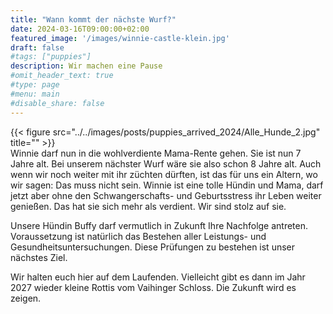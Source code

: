 ```yaml
---
title: "Wann kommt der nächste Wurf?"
date: 2024-03-16T09:00:00+02:00
featured_image: '/images/winnie-castle-klein.jpg'
draft: false
#tags: ["puppies"]
description: Wir machen eine Pause
#omit_header_text: true
#type: page
#menu: main
#disable_share: false
---
```



{{< figure src="../../images/posts/puppies_arrived_2024/Alle_Hunde_2.jpg" title="" >}}    
Winnie darf nun in die wohlverdiente Mama-Rente gehen.
Sie ist nun 7 Jahre alt. Bei unserem nächster Wurf wäre sie also schon 8 Jahre alt. Auch wenn wir noch weiter mit ihr züchten dürften, ist das für uns ein Altern, wo wir sagen: Das muss nicht sein.
Winnie ist eine tolle Hündin und Mama, darf jetzt aber ohne den Schwangerschafts- und Geburtsstress ihr Leben weiter genießen. Das hat sie sich mehr als verdient. Wir sind stolz auf sie.

Unsere Hündin Buffy darf vermutlich in Zukunft Ihre Nachfolge antreten. Voraussetzung ist natürlich das Bestehen aller Leistungs- und Gesundheitsuntersuchungen.
Diese Prüfungen zu bestehen ist unser nächstes Ziel.

Wir halten euch hier auf dem Laufenden. Vielleicht gibt es dann im Jahr 2027 wieder kleine Rottis vom Vaihinger Schloss. Die Zukunft wird es zeigen.

